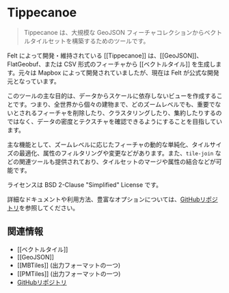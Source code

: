 # Tippecanoe

> Tippecanoe は、大規模な GeoJSON フィーチャコレクションからベクトルタイルセットを構築するためのツールです。

Felt によって開発・維持されている [[Tippecanoe]] は、[[GeoJSON]]、FlatGeobuf、または CSV 形式のフィーチャから [[ベクトルタイル]] を生成します。元々は Mapbox によって開発されていましたが、現在は Felt が公式な開発元となっています。

このツールの主な目的は、データからスケールに依存しないビューを作成することです。つまり、全世界から個々の建物まで、どのズームレベルでも、重要でないとされるフィーチャを削除したり、クラスタリングしたり、集約したりするのではなく、データの密度とテクスチャを確認できるようにすることを目指しています。

主な機能として、ズームレベルに応じたフィーチャの動的な単純化、タイルサイズの最適化、属性のフィルタリングや変更などがあります。また、`tile-join` などの関連ツールも提供されており、タイルセットのマージや属性の結合などが可能です。

ライセンスは BSD 2-Clause "Simplified" License です。

詳細なドキュメントや利用方法、豊富なオプションについては、[GitHubリポジトリ](https://github.com/felt/tippecanoe)を参照してください。

## 関連情報

- [[ベクトルタイル]]
- [[GeoJSON]]
- [[MBTiles]] (出力フォーマットの一つ)
- [[PMTiles]] (出力フォーマットの一つ)
- [GitHubリポジトリ](https://github.com/felt/tippecanoe)
